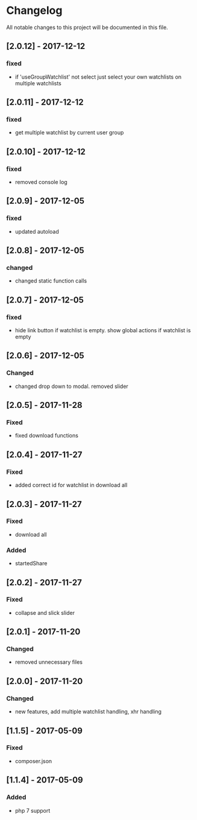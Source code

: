 # Changelog
All notable changes to this project will be documented in this file.

## [2.0.12] - 2017-12-12

### fixed
- if 'useGroupWatchlist' not select just select your own watchlists on multiple watchlists

## [2.0.11] - 2017-12-12

### fixed
- get multiple watchlist by current user group

## [2.0.10] - 2017-12-12

### fixed
- removed console log

## [2.0.9] - 2017-12-05

### fixed
- updated autoload 

## [2.0.8] - 2017-12-05

### changed
- changed static function calls

## [2.0.7] - 2017-12-05

### fixed
- hide link button if watchlist is empty. show global actions if watchlist is empty

## [2.0.6] - 2017-12-05

### Changed
- changed drop down to modal. removed slider

## [2.0.5] - 2017-11-28

### Fixed
- fixed download functions 

## [2.0.4] - 2017-11-27

### Fixed
- added correct id for watchlist in download all 

## [2.0.3] - 2017-11-27

### Fixed
- download all

### Added
- startedShare

## [2.0.2] - 2017-11-27

### Fixed
- collapse and slick slider

## [2.0.1] - 2017-11-20

### Changed
- removed unnecessary files

## [2.0.0] - 2017-11-20

### Changed
- new features, add multiple watchlist handling, xhr handling

## [1.1.5] - 2017-05-09

### Fixed
- composer.json

## [1.1.4] - 2017-05-09

### Added
- php 7 support
